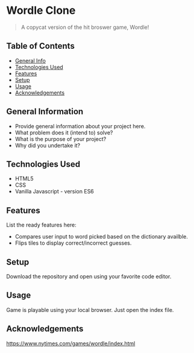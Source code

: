 # Wordle Clone
> A copycat version of the hit broswer game, Wordle!

## Table of Contents
* [General Info](#general-information)
* [Technologies Used](#technologies-used)
* [Features](#features)
* [Setup](#setup)
* [Usage](#usage)
* [Acknowledgements](#acknowledgements)


## General Information
- Provide general information about your project here.
- What problem does it (intend to) solve?
- What is the purpose of your project?
- Why did you undertake it?
<!-- You don't have to answer all the questions - just the ones relevant to your project. -->


## Technologies Used
- HTML5
- CSS
- Vanilla Javascript - version ES6


## Features
List the ready features here:
- Compares user input to word picked based on the dictionary availble.
- Flips tiles to display correct/incorrect guesses.

## Setup
Download the repository and open using your favorite code editor.


## Usage
Game is playable using your local browser. 
Just open the index file.


## Acknowledgements
https://www.nytimes.com/games/wordle/index.html

